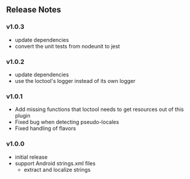 ## Release Notes

### v1.0.3

- update dependencies
- convert the unit tests from nodeunit to jest

### v1.0.2

- update dependencies
- use the loctool's logger instead of its own logger

### v1.0.1

- Add missing functions that loctool needs to get resources out of this plugin
- Fixed bug when detecting pseudo-locales
- Fixed handling of flavors

### v1.0.0

- initial release
- support Android strings.xml files
    - extract and localize strings
